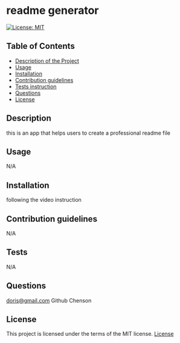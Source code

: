 # readme generator

[![License: MIT](https://img.shields.io/badge/License-MIT-yellow.svg)](https://opensource.org/licenses/MIT)

## Table of Contents

- [Description of the Project](#description)
- [Usage](#usage)
- [Installation](#installation)
- [Contribution guidelines](#contributing)
- [Tests instruction](#tests)
- [Questions](#questions)
- [License](#license)

## Description

this is an app that helps users to create a professional readme file

## Usage

N/A

## Installation

following the video instruction

## Contribution guidelines

N/A

## Tests

N/A

## Questions

doris@gmail.com
Github Chenson

## License

This project is licensed under the terms of the MIT license.
[License](https://opensource.org/licenses/MIT)
